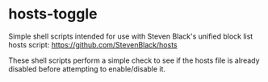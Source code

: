# hosts-toggle
Simple shell scripts intended for use with Steven Black's unified block list hosts script: https://github.com/StevenBlack/hosts

These shell scripts perform a simple check to see if the hosts file is already disabled before attempting to enable/disable it.
